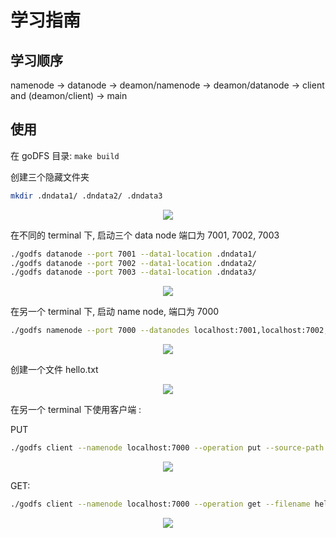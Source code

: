 # 学习指南

## 学习顺序

namenode -> datanode -> deamon/namenode -> deamon/datanode -> client and (deamon/client) -> main

## 使用

在 goDFS 目录: `make build`

创建三个隐藏文件夹

```bash
mkdir .dndata1/ .dndata2/ .dndata3
```

<div align=center><img src="https://tvax1.sinaimg.cn/large/006cK6rNly1h4llje9urkj30vt02d41l.jpg"></div>

在不同的 terminal 下, 启动三个 data node 端口为 7001, 7002, 7003

```bash
./godfs datanode --port 7001 --data1-location .dndata1/
./godfs datanode --port 7002 --data1-location .dndata2/
./godfs datanode --port 7003 --data1-location .dndata3/
```

<div align=center><img src="https://tva1.sinaimg.cn/large/006cK6rNly1h4llm29fzoj30pp0fagwr.jpg"></div>

在另一个 terminal 下, 启动 name node, 端口为 7000

```bash
./godfs namenode --port 7000 --datanodes localhost:7001,localhost:7002,localhost:7003 --block-size 10 --replication-factor 2
```

<div align=center><img src="https://tvax3.sinaimg.cn/large/006cK6rNly1h4llob6845j311303dq6v.jpg"></div>

创建一个文件 hello.txt

<div align=center><img src="https://tvax2.sinaimg.cn/large/006cK6rNly1h4llp0a5o1j30qy030q5t.jpg"></div>

在另一个 terminal 下使用客户端 :

PUT

```bash
./godfs client --namenode localhost:7000 --operation put --source-path ./ --filename hello.txt
```

<div align=center><img src="https://tva4.sinaimg.cn/large/006cK6rNly1h4llpzrh49j30w506yjxd.jpg"></div>

GET:

```bash
./godfs client --namenode localhost:7000 --operation get --filename hello.txt
```

<div align=center><img src="https://tvax1.sinaimg.cn/large/006cK6rNly1h4llqw28wqj30rs043jv8.jpg"></div>
